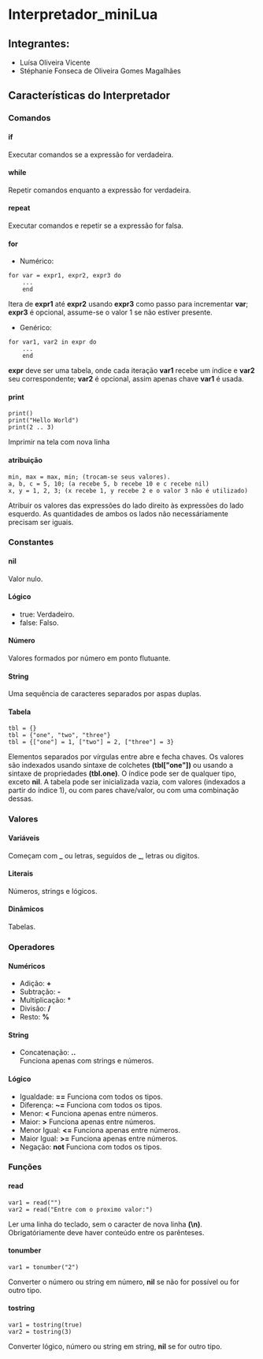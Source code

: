# Interpretador_miniLua

## Integrantes:

* Luísa Oliveira Vicente
* Stéphanie Fonseca de Oliveira Gomes Magalhães

## Características do Interpretador

### Comandos

#### if
Executar comandos se a expressão for verdadeira.
#### while
Repetir comandos enquanto a expressão for verdadeira.
#### repeat
Executar comandos e repetir se a expressão for falsa.
#### for
* Numérico: 
```
for var = expr1, expr2, expr3 do
    ...
    end
```
Itera de **expr1** até **expr2** usando **expr3** como passo para incrementar **var**; **expr3** é opcional, assume-se o valor 1 se não estiver presente.
* Genérico:
```
for var1, var2 in expr do
    ...
    end
```
**expr** deve ser uma tabela, onde cada iteração **var1** recebe um índice e **var2** seu correspondente; **var2** é opcional, assim apenas chave **var1** é usada.
#### print
```
print()
print("Hello World")
print(2 .. 3)
```
Imprimir na tela com nova linha
#### atribuição
```
min, max = max, min; (trocam-se seus valores).
a, b, c = 5, 10; (a recebe 5, b recebe 10 e c recebe nil)
x, y = 1, 2, 3; (x recebe 1, y recebe 2 e o valor 3 não é utilizado)
```
Atribuir os valores das expressões do lado direito às expressões do lado esquerdo. As quantidades de ambos os lados não necessáriamente precisam ser iguais.


### Constantes

#### nil
Valor nulo.
#### Lógico
* true:
Verdadeiro.
* false:
Falso.
#### Número
Valores formados por número em ponto flutuante.
#### String
Uma sequência de caracteres separados por aspas duplas.
#### Tabela
```
tbl = {}
tbl = {"one", "two", "three"}
tbl = {["one"] = 1, ["two"] = 2, ["three"] = 3}
```
Elementos separados por vírgulas entre abre e fecha chaves. Os valores são indexados usando sintaxe de colchetes **(tbl["one"])** ou usando a sintaxe de propriedades **(tbl.one)**. O índice pode ser de qualquer tipo, exceto **nil**. A tabela pode ser inicializada vazia, com valores (indexados a partir do índice 1), ou com pares chave/valor, ou com uma combinação dessas.


### Valores

#### Variáveis
Começam com **_** ou letras, seguidos de **_**, letras ou digitos.
#### Literais
Números, strings e lógicos.
#### Dinâmicos
Tabelas.


### Operadores

#### Numéricos
* Adição: **+**
* Subtração: **-**
* Multiplicação: *
* Divisão: **/**
* Resto: **%**
#### String
* Concatenação:   **..**  
Funciona apenas com strings e números.
#### Lógico
* Igualdade: **==**
Funciona com todos os tipos.
* Diferença: **~=**
Funciona com todos os tipos.
* Menor: **<**
Funciona apenas entre números.
* Maior: **>**
Funciona apenas entre números.
* Menor Igual: **<=**
Funciona apenas entre números.
* Maior Igual: **>=**
Funciona apenas entre números.
* Negação: **not**
Funciona com todos os tipos.
### Funções
#### read
```
var1 = read("")
var2 = read("Entre com o proximo valor:")
```
Ler uma linha do teclado, sem o caracter de nova linha **(\n)**. Obrigatóriamente deve haver conteúdo entre os parênteses.
#### tonumber
```
var1 = tonumber("2")
```
Converter o número ou string em número, **nil** se não for possível ou for outro tipo.
#### tostring
```
var1 = tostring(true)
var2 = tostring(3)
```
Converter lógico, número ou string em string, **nil** se for outro tipo.
